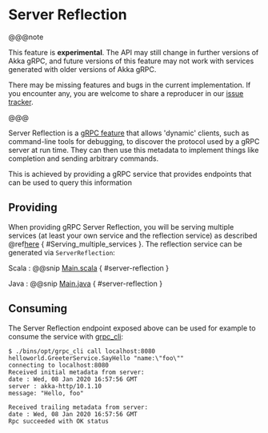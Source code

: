 # Server Reflection

@@@note

This feature is **experimental**. The API may still change in further versions
of Akka gRPC, and future versions of this feature may not work with services
generated with older versions of Akka gRPC.

There may be missing features and bugs in the current implementation. If you
encounter any, you are welcome to share a reproducer in our
[issue tracker](https://github.com/akka/akka-grpc/issues).

@@@

Server Reflection is a [gRPC feature](https://github.com/grpc/grpc/blob/master/doc/server-reflection.md)
that allows 'dynamic' clients, such as command-line tools for debugging, to
discover the protocol used by a gRPC server at run time. They can then use
this metadata to implement things like completion and sending arbitrary
commands.

This is achieved by providing a gRPC service that provides endpoints that
can be used to query this information

## Providing

When providing gRPC Server Reflection, you will be serving multiple services
(at least your own service and the reflection service) as described
@ref[here](walkthrough.md) { #Serving_multiple_services }. The reflection service
can be generated via `ServerReflection`:

Scala
:  @@snip [Main.scala](/sbt-plugin/src/sbt-test/gen-scala-server/04-server-reflection/src/main/scala/example/myapp/helloworld/Main.scala) { #server-reflection }

Java
:  @@snip [Main.java](/sbt-plugin/src/sbt-test/gen-java/02-server-reflection/src/main/java/example/myapp/helloworld/Main.java) { #server-reflection }

## Consuming

The Server Reflection endpoint exposed above can be used for example to consume
the service with [grpc_cli](https://github.com/grpc/grpc/blob/master/doc/command_line_tool.md):

```
$ ./bins/opt/grpc_cli call localhost:8080 helloworld.GreeterService.SayHello "name:\"foo\""
connecting to localhost:8080
Received initial metadata from server:
date : Wed, 08 Jan 2020 16:57:56 GMT
server : akka-http/10.1.10
message: "Hello, foo"

Received trailing metadata from server:
date : Wed, 08 Jan 2020 16:57:56 GMT
Rpc succeeded with OK status
```
